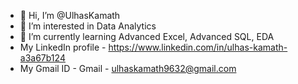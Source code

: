 - 👋 Hi, I’m @UlhasKamath
- 👀 I’m interested in Data Analytics
- 🌱 I’m currently learning Advanced Excel, Advanced SQL, EDA
- My LinkedIn profile - https://www.linkedin.com/in/ulhas-kamath-a3a67b124
- My Gmail ID - Gmail - ulhaskamath9632@gmail.com

<!---
UlhasKamath/UlhasKamath is a ✨ special ✨ repository because its `README.md` (this file) appears on your GitHub profile.
You can click the Preview link to take a look at your changes.
--->
